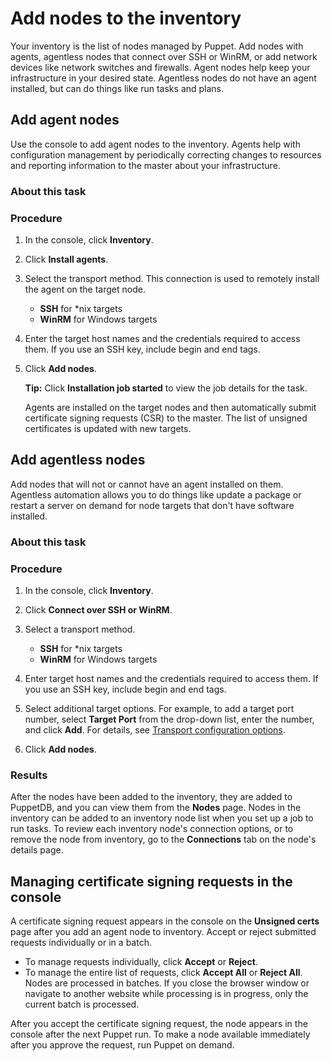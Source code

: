 # Add nodes to the inventory

Your inventory is the list of nodes managed by Puppet. Add nodes with agents, agentless nodes that connect over SSH or WinRM, or add network devices like network switches and firewalls. Agent nodes help keep your infrastructure in your desired state. Agentless nodes do not have an agent installed, but can do things like run tasks and plans.

## Add agent nodes

Use the console to add agent nodes to the inventory. Agents help with configuration management by periodically correcting changes to resources and reporting information to the master about your infrastructure.

### About this task

### Procedure

1.  In the console, click **Inventory**.

2.  Click **Install agents**.

3.  Select the transport method. This connection is used to remotely install the agent on the target node.

    -   **SSH** for \*nix targets
    -   **WinRM** for Windows targets
4.  Enter the target host names and the credentials required to access them. If you use an SSH key, include begin and end tags.

5.  Click **Add nodes**.

    **Tip:** Click **Installation job started** to view the job details for the task.

    Agents are installed on the target nodes and then automatically submit certificate signing requests \(CSR\) to the master. The list of unsigned certificates is updated with new targets.


## Add agentless nodes

Add nodes that will not or cannot have an agent installed on them. Agentless automation allows you to do things like update a package or restart a server on demand for node targets that don't have software installed.

### About this task

### Procedure

1.  In the console, click **Inventory**.

2.  Click **Connect over SSH or WinRM**.

3.  Select a transport method.

    -   **SSH** for \*nix targets
    -   **WinRM** for Windows targets
4.  Enter target host names and the credentials required to access them. If you use an SSH key, include begin and end tags.

5.  Select additional target options. For example, to add a target port number, select **Target Port** from the drop-down list, enter the number, and click **Add**. For details, see [Transport configuration options](adding_and_removing_nodes_inventory.md#).

6.  Click **Add nodes**.


### Results

After the nodes have been added to the inventory, they are added to PuppetDB, and you can view them from the **Nodes** page. Nodes in the inventory can be added to an inventory node list when you set up a job to run tasks. To review each inventory node's connection options, or to remove the node from inventory, go to the **Connections** tab on the node's details page.

## Managing certificate signing requests in the console

A certificate signing request appears in the console on the **Unsigned certs** page after you add an agent node to inventory. Accept or reject submitted requests individually or in a batch.

-   To manage requests individually, click **Accept** or **Reject**.
-   To manage the entire list of requests, click **Accept All** or **Reject All**. Nodes are processed in batches. If you close the browser window or navigate to another website while processing is in progress, only the current batch is processed.

After you accept the certificate signing request, the node appears in the console after the next Puppet run. To make a node available immediately after you approve the request, run Puppet on demand.

